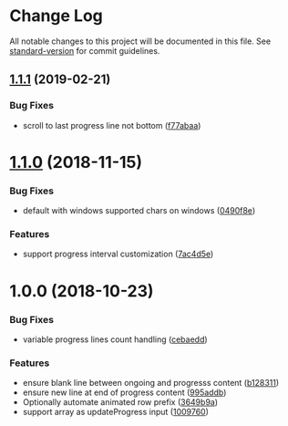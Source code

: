 # Change Log

All notable changes to this project will be documented in this file. See [standard-version](https://github.com/conventional-changelog/standard-version) for commit guidelines.

## [1.1.1](https://github.com/medikoo/cli-progress-footer/compare/v1.1.0...v1.1.1) (2019-02-21)

### Bug Fixes

-   scroll to last progress line not bottom ([f77abaa](https://github.com/medikoo/cli-progress-footer/commit/f77abaa))

<a name="1.1.0"></a>

# [1.1.0](https://github.com/medikoo/cli-progress-footer/compare/v1.0.0...v1.1.0) (2018-11-15)

### Bug Fixes

-   default with windows supported chars on windows ([0490f8e](https://github.com/medikoo/cli-progress-footer/commit/0490f8e))

### Features

-   support progress interval customization ([7ac4d5e](https://github.com/medikoo/cli-progress-footer/commit/7ac4d5e))

<a name="1.0.0"></a>

# 1.0.0 (2018-10-23)

### Bug Fixes

-   variable progress lines count handling ([cebaedd](https://github.com/medikoo/cli-progress-footer/commit/cebaedd))

### Features

-   ensure blank line between ongoing and progresss content ([b128311](https://github.com/medikoo/cli-progress-footer/commit/b128311))
-   ensure new line at end of progress content ([995addb](https://github.com/medikoo/cli-progress-footer/commit/995addb))
-   Optionally automate animated row prefix ([3649b9a](https://github.com/medikoo/cli-progress-footer/commit/3649b9a))
-   support array as updateProgress input ([1009760](https://github.com/medikoo/cli-progress-footer/commit/1009760))
